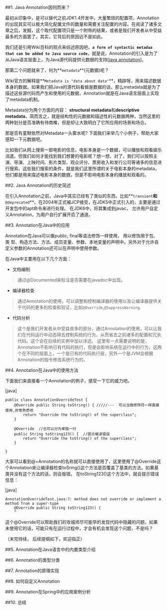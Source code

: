 

##1. Java Annotation因何而来？

最初从印象中，是可以替代之前JDK1.4开发中，大量繁琐的配置项，Annotation的出现其实可以极大简化配置文件的数量和需要关注配置的内容。在阅读了诸多文章之后，发掘，这个取代配置项只是一个附带的结果，或者是我们开发者从中受益最多的方面罢了。其实，它背后的原因远不是如此。

我们还是引用Wiki百科的观点来综述原因吧，**`a form of syntactic metadaa that can be added to Java source code`**，就是说，Annotation的引入是为了从Java语言层面上，为Java源代码提供元数据的支持[[java annotation](http://en.wikipedia.org/wiki/Java_annotation)]。

那第二个问题就来了，何为**`metadata`**(元数据)呢 ?

Wiki官方的解释是**`Metadata is "data about data"`**，精辟呀，用来描述数据本身的数据。如果我们把Java的源代码看做是数据的话，那么metadata就是为了描述这些源代码而产生和使用的元数据，Annotation就是在Java语言层面上实现了metadata机制。

Metadata分为两个方面的内容：   **structural metadata**和**descriptive metadata**，简而言之，就是结构性的元数据和描述性的元数据两种，当然这里的两种划分是否准确有待商榷，但是却让大致明白了它所应用的场景和场合。

那是否有童鞋依然对Metadata一头雾水呢? 下面我们来举几个小例子，帮助大家感知一下元数据吧。

比如我们从网上搜索一部电影的信息，电影本身是一个数据，可以播放和观看娱乐消遣。但我们如何才能找到我们想要的电影呢？想一想，对了，我们可以按照主演、导演、上映时间、影片类型、观众评分、票房收入和发行公司等诸多的信息进行搜索。这些我们搜索的条件，就是我们这里所谓的关于电影本身的metadata，他们都是用来描述电影本身的数据，但是不影响电影本身的播放和观看的。



##2.   Java Annotation的历史简述

在引入Annotation之前，Java中其实已经有了类似的东西，比如**`transient`**和**`@deprecated`**。在2004年正式被JCP接受，在JDK5中正式引入的，主要是通过开发包中的apt命令来进行处理。 在JDK6中，将其集成到javac， 允许用户自定义Annotation，为用户自行扩展开启了通道。


##3.   Annotation在Java中的应用

Annotation在Java可以像public, final等语法修饰一样使用， 用以修饰用于包、类 型、构造方法、方法、成员变量、参数、本地变量的声明中。另外对于允许自定义参数的Annotation还可以在声明中使用参数。

在Java中主要用在以下几个方面：

- 文档编制

 > 通过@Documented来标注是否需要在javadoc中出现。

- 编译器检查
 > 通过Annotation的使用，可以调整和控制编译器的使用以及让编译器提供关于代码的更多的检查和验证，比如`@Override`,`@SuppressWarning`.


- 代码分析
 > 这个是我们开发者从中受益良多的部分，通过Annotation的使用，可以让我们在代码运行中动态得去控制系统的行为，从而省去之前诸多的配置和冗余代码。这个会在后续的实例中加以详述。 这里有一点需要说明的是，Annotation不影响已有代码的执行，但是会影响系统在运行中的行为，这两个在不同的层面上，一个是已有的代码执行层，另外一个是JVM会根据Annotation的指令修改系统行为的。


##4.  Annotation在Java中的使用方法

下面我们来直接看一个Annotation的例子，感受一下它的威力吧。

[java]

	public class AnnotationOverrideTest {  
		@Override public String toString() { /////---  可以当做修饰符一样直接使用,非常熟悉吧  
			return "Override the toString() of the superclass";  
		}  
  
		@Override  //也可以分为单独一行  
		public String toString123() {  //提示编译错误  
			return "Override the toString() of the superclass";  
		}  
  
	}   

大家可以看到@+Annotation的名称就可以直接使用了，这里使用了@Override这个Annotation来让编译器检查toSring()这个方法是否覆盖了基类的方法。如果基类并没有这个方法的话，则会报错。 在toString123()这个方法中，就会提示错误信息：

[java] 

	AnnotationOverrideTest.java:7: method does not override or implement a method from a super-type  
		@Override public String toString123() {  
		^  
    
这个@Override可以帮助我们的攻城师尽可能早的发现代码中隐藏的问题，如果未使用它的话，可能只有在运行过程中，才会有机会发现这个问题，不是吗？

（未完待续， 后续提纲如下，欢迎指正）

##5.  Annotation在Java语言中的内置类型介绍

##6.  Annotation的类型分类

##7.  Annotation的原理实现

##8.  如何自定义Annotation

##9.  Annotation在Spring中的应用案例分析

##10.  总结